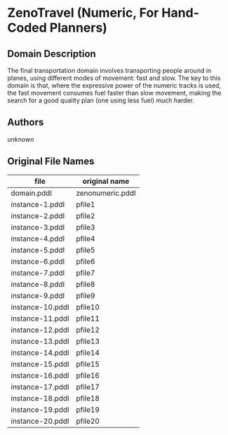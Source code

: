 # ZenoTravel (Numeric, For Hand-Coded Planners)

## Domain Description

The final transportation domain involves transporting people around in planes, using different modes of movement: fast and slow.
The key to this domain is that, where the expressive power of the numeric tracks is used, the fast movement consumes fuel faster than slow movement, making the search for a good quality plan (one using less fuel) much harder.

## Authors

*unknown*

## Original File Names

| file             | original name    |
|------------------|------------------|
| domain.pddl      | zenonumeric.pddl |
| instance-1.pddl  | pfile1           |
| instance-2.pddl  | pfile2           |
| instance-3.pddl  | pfile3           |
| instance-4.pddl  | pfile4           |
| instance-5.pddl  | pfile5           |
| instance-6.pddl  | pfile6           |
| instance-7.pddl  | pfile7           |
| instance-8.pddl  | pfile8           |
| instance-9.pddl  | pfile9           |
| instance-10.pddl | pfile10          |
| instance-11.pddl | pfile11          |
| instance-12.pddl | pfile12          |
| instance-13.pddl | pfile13          |
| instance-14.pddl | pfile14          |
| instance-15.pddl | pfile15          |
| instance-16.pddl | pfile16          |
| instance-17.pddl | pfile17          |
| instance-18.pddl | pfile18          |
| instance-19.pddl | pfile19          |
| instance-20.pddl | pfile20          |




[1]:additional-notes/domain-adl.pddl
